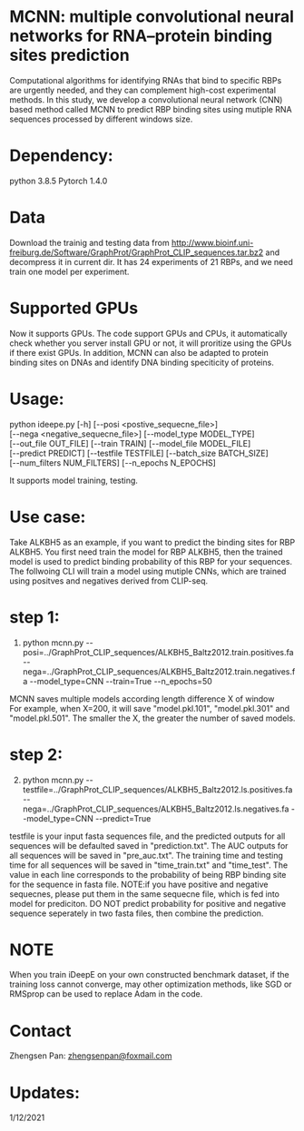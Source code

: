 # MCNN: multiple convolutional neural networks for RNA–protein binding sites prediction
Computational algorithms for identifying RNAs that bind to specific RBPs are urgently needed, and they can complement high-cost experimental methods. 
In this study, we develop a convolutional neural network (CNN) based method called MCNN  to predict RBP binding sites using mutiple RNA sequences processed by different windows size. 

# Dependency:
python 3.8.5
Pytorch 1.4.0

# Data 
Download the trainig and testing data from http://www.bioinf.uni-freiburg.de/Software/GraphProt/GraphProt_CLIP_sequences.tar.bz2 and decompress it in current dir. 
It has 24 experiments of 21 RBPs, and we need train one model per experiment.

# Supported GPUs
Now it supports GPUs. The code support GPUs and CPUs, it automatically check whether you server install GPU or not, it will proritize using the GPUs if there exist GPUs. In addition, MCNN can also be adapted to protein binding sites on DNAs and identify DNA binding speciticity of proteins. 

# Usage:
python ideepe.py [-h] [--posi <postive_sequecne_file>] <br>
                 [--nega <negative_sequecne_file>] [--model_type MODEL_TYPE] <br>
                 [--out_file OUT_FILE] [--train TRAIN] [--model_file MODEL_FILE] <br>
                 [--predict PREDICT] [--testfile TESTFILE] [--batch_size BATCH_SIZE] <br>
                 [--num_filters NUM_FILTERS] [--n_epochs N_EPOCHS] <br>
                 
It supports model training, testing.

# Use case:
Take ALKBH5 as an example, if you want to predict the binding sites for RBP ALKBH5.
You first need train the model for RBP ALKBH5, then the trained model is used to predict binding probability of this RBP for your sequences. 
The follwoing CLI will train a  model using mutiple CNNs, which are trained using positves and negatives derived from CLIP-seq.

# step 1:
1. python mcnn.py 
--posi=../GraphProt_CLIP_sequences/ALKBH5_Baltz2012.train.positives.fa  --nega=../GraphProt_CLIP_sequences/ALKBH5_Baltz2012.train.negatives.fa
--model_type=CNN --train=True --n_epochs=50 <br>

MCNN saves multiple models according length difference X of window <br>
For example, when X=200, it will save "model.pkl.101", "model.pkl.301" and "model.pkl.501". The smaller the X, the greater the number of saved models. 

# step 2:
2. python mcnn.py --testfile=../GraphProt_CLIP_sequences/ALKBH5_Baltz2012.ls.positives.fa --nega=../GraphProt_CLIP_sequences/ALKBH5_Baltz2012.ls.negatives.fa 
--model_type=CNN --predict=True <br>

testfile is your input fasta sequences file, and the predicted outputs for all sequences will be defaulted saved in "prediction.txt". The AUC outputs for all sequences will be saved in "pre_auc.txt". The training time and testing time for all sequences will be saved in "time_train.txt" and "time_test".  The value in each line corresponds to the probability of being RBP binding site for the sequence in fasta file. 
NOTE:if you have positive and negative sequecnes, please put them in the same sequecne file, which is fed into model for prediciton. 
DO NOT predict probability for positive and negative sequence seperately in two fasta files, then combine the prediction.

# NOTE
When you train iDeepE on your own constructed benchmark dataset, if the training loss cannot converge, may other optimization methods, like SGD or RMSprop can be used to replace Adam in the code. 

# Contact
Zhengsen Pan: zhengsenpan@foxmail.com

# Updates:
1/12/2021
